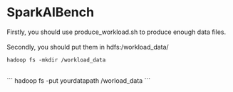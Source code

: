 # SparkAIBench
Firstly, you should use produce_workload.sh to produce enough data files.
<br>
<br>
Secondly, you should put them in hdfs:/workload_data/
<br>
```
hadoop fs -mkdir /workload_data
```
<br>
```
hadoop fs -put yourdatapath /worload_data
```
